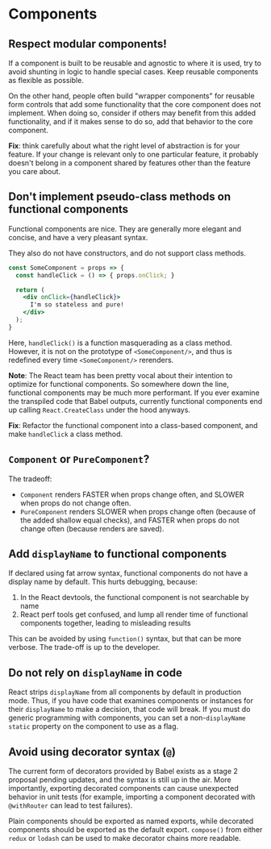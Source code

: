 # Components

## Respect modular components!

If a component is built to be reusable and agnostic to where it is used, try to avoid shunting in logic to handle special cases. Keep reusable components as flexible as possible.

On the other hand, people often build "wrapper components" for reusable form controls that add some functionality that the core component does not implement. When doing so, consider if others may benefit from this added functionality, and if it makes sense to do so, add that behavior to the core component.

**Fix**: think carefully about what the right level of abstraction is for your feature. If your change is relevant only to one particular feature, it probably doesn't belong in a component shared by features other than the feature you care about.

## Don't implement pseudo-class methods on functional components

Functional components are nice. They are generally more elegant and concise, and have a very pleasant syntax.

They also do not have constructors, and do not support class methods.

```jsx
const SomeComponent = props => {
  const handleClick = () => { props.onClick; }

  return (
    <div onClick={handleClick}>
      I'm so stateless and pure!
    </div>
  );
}
```

Here, `handleClick()` is a function masquerading as a class method. However, it is not on the prototype of `<SomeComponent/>`, and thus is redefined every time `<SomeComponent/>` rerenders.

**Note**: The React team has been pretty vocal about their intention to optimize for functional components. So somewhere down the line, functional components may be much more performant. If you ever examine the transpiled code that Babel outputs, currently functional components end up calling `React.CreateClass` under the hood anyways.

**Fix**: Refactor the functional component into a class-based component, and make `handleClick` a class method.

## `Component` or `PureComponent`?

The tradeoff:

* `Component` renders FASTER when props change often, and SLOWER when props do not change often.
* `PureComponent` renders SLOWER when props change often (because of the added shallow equal checks), and FASTER when props do not change often (because renders are saved).

## Add `displayName` to functional components

If declared using fat arrow syntax, functional components do not have a display name by default. This hurts debugging, because:

1. In the React devtools, the functional component is not searchable by name
2. React perf tools get confused, and lump all render time of functional components together, leading to misleading results

This can be avoided by using `function()` syntax, but that can be more verbose. The trade-off is up to the developer.

## Do not rely on `displayName` in code

React strips `displayName` from all components by default in production mode. Thus, if you have code that examines components or instances for their `displayName` to make a decision, that code will break. If you must do generic programming with components, you can set a non-`displayName` `static` property on the component to use as a flag.

## Avoid using decorator syntax (`@`)

The current form of decorators provided by Babel exists as a stage 2 proposal pending updates, and the syntax is still up in the air. More importantly, exporting decorated components can cause unexpected behavior in unit tests (for example, importing a component decorated with `@withRouter` can lead to test failures).

Plain components should be exported as named exports, while decorated components should be exported as the default export. `compose()` from either `redux` or `lodash` can be used to make decorator chains more readable.
